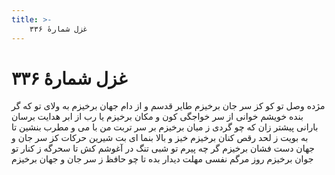 ```yaml
---
title: >-
    غزل شمارهٔ ۳۳۶
---
```

# غزل شمارهٔ ۳۳۶

مژده وصل تو کو کز سر جان برخیزم
طایر قدسم و از دام جهان برخیزم
به ولای تو که گر بنده خویشم خوانی
از سر خواجگی کون و مکان برخیزم
یا رب از ابر هدایت برسان بارانی
پیشتر زان که چو گردی ز میان برخیزم
بر سر تربت من با می و مطرب بنشین
تا به بویت ز لحد رقص کنان برخیزم
خیز و بالا بنما ای بت شیرین حرکات
کز سر جان و جهان دست فشان برخیزم
گر چه پیرم تو شبی تنگ در آغوشم کش
تا سحرگه ز کنار تو جوان برخیزم
روز مرگم نفسی مهلت دیدار بده
تا چو حافظ ز سر جان و جهان برخیزم
